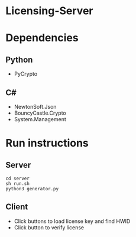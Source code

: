 # Licensing-Server

# Dependencies
## Python
* PyCrypto

## C#
* NewtonSoft.Json
* BouncyCastle.Crypto
* System.Management

# Run instructions
## Server
```
cd server
sh run.sh
python3 generator.py
```

## Client
* Click buttons to load license key and find HWID
* Click button to verify license
